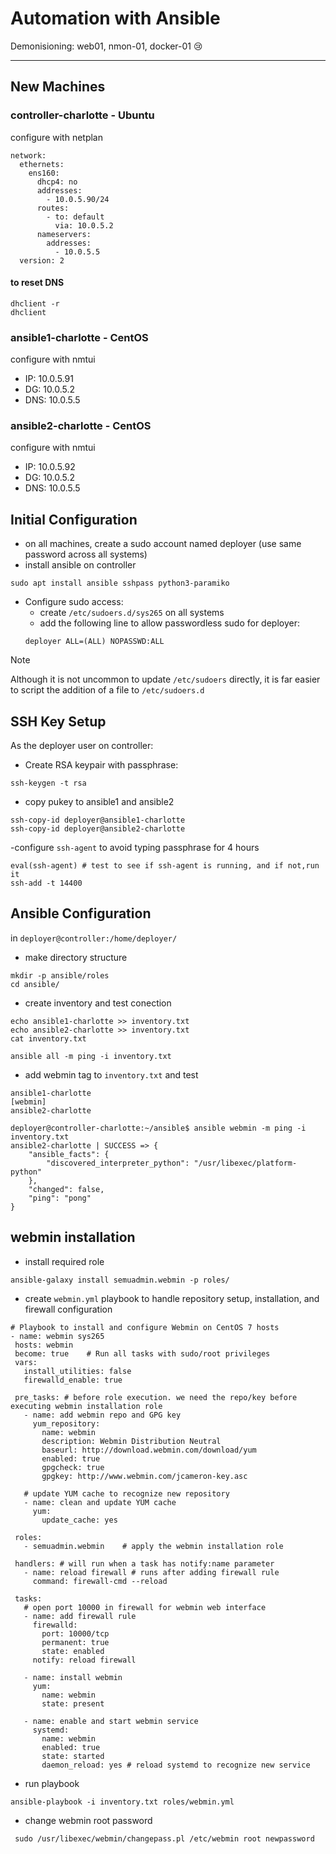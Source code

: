 # Automation with Ansible

Demonisioning: web01, nmon-01, docker-01 😢
___
## New Machines
### controller-charlotte - Ubuntu
configure with netplan
```
network:
  ethernets:
    ens160:
      dhcp4: no
      addresses:
        - 10.0.5.90/24
      routes:
        - to: default
          via: 10.0.5.2
      nameservers:
        addresses:
          - 10.0.5.5
  version: 2
```
#### to reset DNS
```
dhclient -r
dhclient
```
### ansible1-charlotte - CentOS
configure with nmtui
- IP: 10.0.5.91
- DG: 10.0.5.2
- DNS: 10.0.5.5
### ansible2-charlotte - CentOS
configure with nmtui
- IP: 10.0.5.92
- DG: 10.0.5.2
- DNS: 10.0.5.5

## Initial Configuration
- on all machines, create a sudo account named deployer (use same password across all systems)
- install ansible on controller
```
sudo apt install ansible sshpass python3-paramiko
```
- Configure sudo access:
  - create `/etc/sudoers.d/sys265` on all systems
  - add the following line to allow passwordless sudo for deployer:
   ```
   deployer ALL=(ALL) NOPASSWD:ALL
   ```

> [!Note]
> Although it is not uncommon to update `/etc/sudoers` directly, it is far easier to script the addition of a file to `/etc/sudoers.d`


## SSH Key Setup
As the deployer user on controller:
- Create RSA keypair with passphrase:
```
ssh-keygen -t rsa
```
- copy pukey to ansible1 and ansible2
```
ssh-copy-id deployer@ansible1-charlotte
ssh-copy-id deployer@ansible2-charlotte
```
-configure `ssh-agent` to avoid typing passphrase for 4 hours
```
eval(ssh-agent) # test to see if ssh-agent is running, and if not,run it
ssh-add -t 14400
```
## Ansible Configuration
in `deployer@controller:/home/deployer/`
- make directory structure
```
mkdir -p ansible/roles
cd ansible/
```
- create inventory and test conection
```
echo ansible1-charlotte >> inventory.txt
echo ansible2-charlotte >> inventory.txt
cat inventory.txt
```
```
ansible all -m ping -i inventory.txt
```

- add webmin tag to `inventory.txt` and test

```
ansible1-charlotte
[webmin]
ansible2-charlotte
```

```
deployer@controller-charlotte:~/ansible$ ansible webmin -m ping -i inventory.txt
ansible2-charlotte | SUCCESS => {
    "ansible_facts": {
        "discovered_interpreter_python": "/usr/libexec/platform-python"
    },
    "changed": false,
    "ping": "pong"
}
```

## webmin installation
- install required role
```
ansible-galaxy install semuadmin.webmin -p roles/
```
- create `webmin.yml` playbook to handle repository setup, installation, and firewall configuration
```
# Playbook to install and configure Webmin on CentOS 7 hosts
- name: webmin sys265
 hosts: webmin
 become: true    # Run all tasks with sudo/root privileges
 vars:
   install_utilities: false
   firewalld_enable: true

 pre_tasks: # before role execution. we need the repo/key before executing webmin installation role
   - name: add webmin repo and GPG key
     yum_repository:
       name: webmin
       description: Webmin Distribution Neutral
       baseurl: http://download.webmin.com/download/yum
       enabled: true
       gpgcheck: true
       gpgkey: http://www.webmin.com/jcameron-key.asc

   # update YUM cache to recognize new repository
   - name: clean and update YUM cache
     yum:
       update_cache: yes

 roles:
   - semuadmin.webmin    # apply the webmin installation role

 handlers: # will run when a task has notify:name parameter
   - name: reload firewall # runs after adding firewall rule
     command: firewall-cmd --reload

 tasks:
   # open port 10000 in firewall for webmin web interface
   - name: add firewall rule
     firewalld:
       port: 10000/tcp
       permanent: true
       state: enabled
     notify: reload firewall

   - name: install webmin
     yum:
       name: webmin
       state: present

   - name: enable and start webmin service
     systemd:
       name: webmin
       enabled: true
       state: started
       daemon_reload: yes # reload systemd to recognize new service
```
- run playbook
```
ansible-playbook -i inventory.txt roles/webmin.yml
```
- change webmin root password
```
 sudo /usr/libexec/webmin/changepass.pl /etc/webmin root newpassword
```

